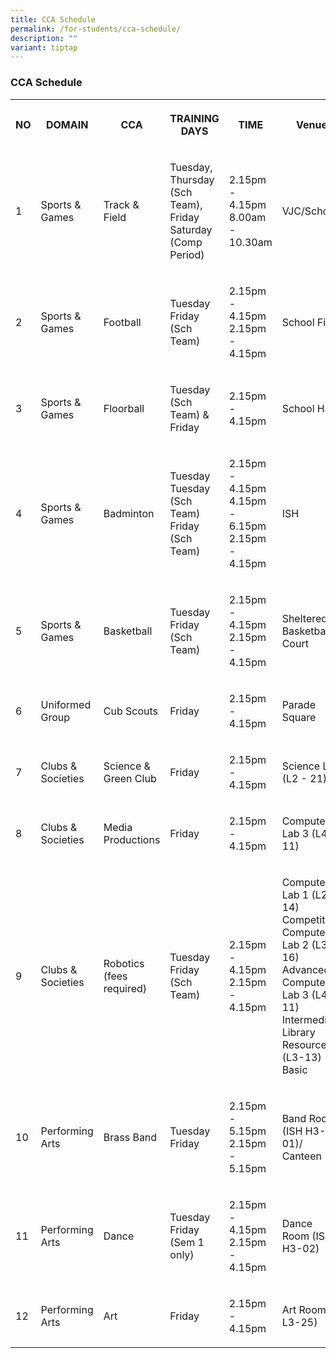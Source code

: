 ```yaml
---
title: CCA Schedule
permalink: /for-students/cca-schedule/
description: ""
variant: tiptap
---
```

<h3>CCA Schedule</h3>
<table>
<tbody>
<tr>
<th rowspan="1" colspan="1">
<p>NO</p>
</th>
<th rowspan="1" colspan="1">
<p>DOMAIN</p>
</th>
<th rowspan="1" colspan="1">
<p>CCA</p>
</th>
<th rowspan="1" colspan="1">
<p>TRAINING DAYS</p>
</th>
<th rowspan="1" colspan="1">
<p>TIME</p>
</th>
<th rowspan="1" colspan="1">
<p>Venue</p>
</th>
</tr>
<tr>
<td rowspan="1" colspan="1">
<p>1</p>
</td>
<td rowspan="1" colspan="1">
<p>Sports &amp; Games</p>
</td>
<td rowspan="1" colspan="1">
<p>Track &amp; Field</p>
</td>
<td rowspan="1" colspan="1">
<p>Tuesday, Thursday (Sch Team), Friday
<br>Saturday (Comp Period)</p>
</td>
<td rowspan="1" colspan="1">
<p>2.15pm - 4.15pm
<br>8.00am - 10.30am</p>
</td>
<td rowspan="1" colspan="1">
<p>VJC/School</p>
</td>
</tr>
<tr>
<td rowspan="1" colspan="1">
<p>2</p>
</td>
<td rowspan="1" colspan="1">
<p>Sports &amp; Games</p>
</td>
<td rowspan="1" colspan="1">
<p>Football</p>
</td>
<td rowspan="1" colspan="1">
<p>Tuesday
<br>Friday (Sch Team)</p>
</td>
<td rowspan="1" colspan="1">
<p>2.15pm - 4.15pm
<br>2.15pm - 4.15pm</p>
</td>
<td rowspan="1" colspan="1">
<p>School Field</p>
</td>
</tr>
<tr>
<td rowspan="1" colspan="1">
<p>3</p>
</td>
<td rowspan="1" colspan="1">
<p>Sports &amp; Games</p>
</td>
<td rowspan="1" colspan="1">
<p>Floorball</p>
</td>
<td rowspan="1" colspan="1">
<p>Tuesday (Sch Team) &amp;
<br>Friday</p>
</td>
<td rowspan="1" colspan="1">
<p>2.15pm - 4.15pm</p>
</td>
<td rowspan="1" colspan="1">
<p>School Hall</p>
</td>
</tr>
<tr>
<td rowspan="1" colspan="1">
<p>4</p>
</td>
<td rowspan="1" colspan="1">
<p>Sports &amp; Games</p>
</td>
<td rowspan="1" colspan="1">
<p>Badminton</p>
</td>
<td rowspan="1" colspan="1">
<p>Tuesday
<br>Tuesday (Sch Team)
<br>Friday (Sch Team)</p>
</td>
<td rowspan="1" colspan="1">
<p>2.15pm - 4.15pm
<br>4.15pm - 6.15pm
<br>2.15pm - 4.15pm</p>
</td>
<td rowspan="1" colspan="1">
<p>ISH</p>
</td>
</tr>
<tr>
<td rowspan="1" colspan="1">
<p>5</p>
</td>
<td rowspan="1" colspan="1">
<p>Sports &amp; Games</p>
</td>
<td rowspan="1" colspan="1">
<p>Basketball</p>
</td>
<td rowspan="1" colspan="1">
<p>Tuesday
<br>Friday (Sch Team)</p>
</td>
<td rowspan="1" colspan="1">
<p>2.15pm - 4.15pm
<br>2.15pm - 4.15pm</p>
</td>
<td rowspan="1" colspan="1">
<p>Sheltered Basketball Court</p>
</td>
</tr>
<tr>
<td rowspan="1" colspan="1">
<p>6</p>
</td>
<td rowspan="1" colspan="1">
<p>Uniformed Group</p>
</td>
<td rowspan="1" colspan="1">
<p>Cub Scouts</p>
</td>
<td rowspan="1" colspan="1">
<p>Friday</p>
</td>
<td rowspan="1" colspan="1">
<p>2.15pm - 4.15pm</p>
</td>
<td rowspan="1" colspan="1">
<p>Parade Square</p>
</td>
</tr>
<tr>
<td rowspan="1" colspan="1">
<p>7</p>
</td>
<td rowspan="1" colspan="1">
<p>Clubs &amp; Societies</p>
</td>
<td rowspan="1" colspan="1">
<p>Science &amp;
<br>Green Club</p>
</td>
<td rowspan="1" colspan="1">
<p>Friday</p>
</td>
<td rowspan="1" colspan="1">
<p>2.15pm - 4.15pm</p>
</td>
<td rowspan="1" colspan="1">
<p>Science Lab (L2 - 21)</p>
</td>
</tr>
<tr>
<td rowspan="1" colspan="1">
<p>8</p>
</td>
<td rowspan="1" colspan="1">
<p>Clubs &amp; Societies</p>
</td>
<td rowspan="1" colspan="1">
<p>Media Productions</p>
</td>
<td rowspan="1" colspan="1">
<p>Friday</p>
</td>
<td rowspan="1" colspan="1">
<p>2.15pm - 4.15pm</p>
</td>
<td rowspan="1" colspan="1">
<p>Computer Lab 3 (L4- 11)</p>
</td>
</tr>
<tr>
<td rowspan="1" colspan="1">
<p>9</p>
</td>
<td rowspan="1" colspan="1">
<p>Clubs &amp; Societies</p>
</td>
<td rowspan="1" colspan="1">
<p>Robotics
<br>(fees required)</p>
</td>
<td rowspan="1" colspan="1">
<p>Tuesday
<br>Friday (Sch Team)</p>
</td>
<td rowspan="1" colspan="1">
<p>2.15pm - 4.15pm
<br>2.15pm - 4.15pm</p>
</td>
<td rowspan="1" colspan="1">
<p>Computer Lab 1 (L2-14) Competition
<br>Computer Lab 2 (L3-16) Advanced
<br>Computer Lab 3 (L4-11) Intermediate
<br>Library Resource (L3-13) Basic</p>
</td>
</tr>
<tr>
<td rowspan="1" colspan="1">
<p>10</p>
</td>
<td rowspan="1" colspan="1">
<p>Performing Arts</p>
</td>
<td rowspan="1" colspan="1">
<p>Brass Band</p>
</td>
<td rowspan="1" colspan="1">
<p>Tuesday
<br>Friday</p>
</td>
<td rowspan="1" colspan="1">
<p>2.15pm - 5.15pm
<br>2.15pm - 5.15pm</p>
</td>
<td rowspan="1" colspan="1">
<p>Band Room (ISH H3-01)/ Canteen</p>
</td>
</tr>
<tr>
<td rowspan="1" colspan="1">
<p>11</p>
</td>
<td rowspan="1" colspan="1">
<p>Performing Arts</p>
</td>
<td rowspan="1" colspan="1">
<p>Dance</p>
</td>
<td rowspan="1" colspan="1">
<p>Tuesday
<br>Friday (Sem 1 only)</p>
</td>
<td rowspan="1" colspan="1">
<p>2.15pm - 4.15pm
<br>2.15pm - 4.15pm</p>
</td>
<td rowspan="1" colspan="1">
<p>Dance Room (ISH H3-02)</p>
</td>
</tr>
<tr>
<td rowspan="1" colspan="1">
<p>12</p>
</td>
<td rowspan="1" colspan="1">
<p>Performing Arts</p>
</td>
<td rowspan="1" colspan="1">
<p>Art</p>
</td>
<td rowspan="1" colspan="1">
<p>Friday</p>
</td>
<td rowspan="1" colspan="1">
<p>2.15pm - 4.15pm</p>
</td>
<td rowspan="1" colspan="1">
<p>Art Room ( L3-25)</p>
</td>
</tr>
</tbody>
</table>
<p></p>
